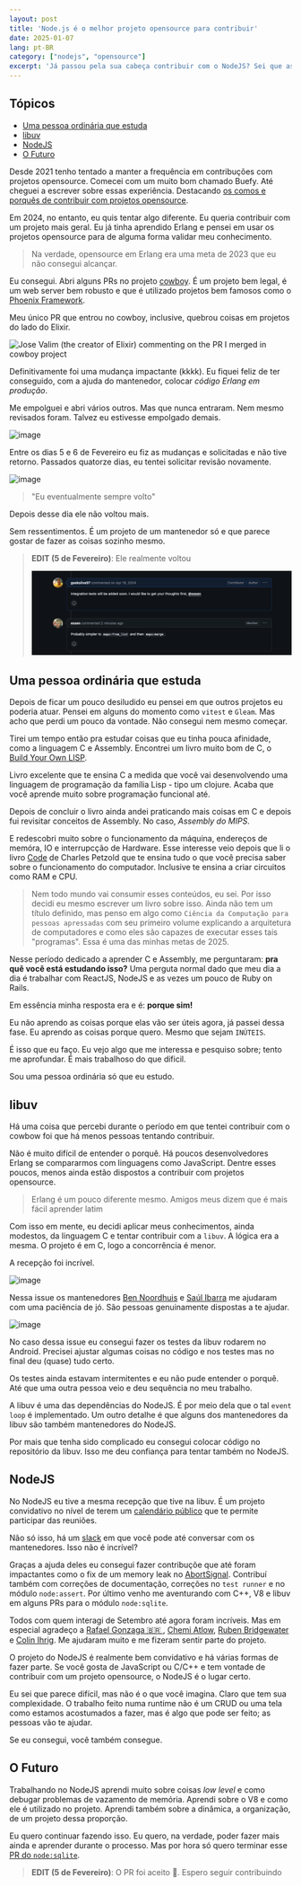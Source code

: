 ```yaml
---
layout: post
title: 'Node.js é o melhor projeto opensource para contribuir'
date: 2025-01-07
lang: pt-BR
category: ["nodejs", "opensource"]
excerpt: 'Já passou pela sua cabeça contribuir com o NodeJS? Sei que as vezes parece muito distante, mas eu sou a prova de que isso não é verdade. Nesse post compartilho minha jornada até aqui e provo que você também pode.'
---
```


## Tópicos

- [Uma pessoa ordinária que estuda](#uma-pessoa-ordinária-que-estuda)
- [libuv](#libuv)
- [NodeJS](#nodejs)
- [O Futuro](#o-futuro)

Desde 2021 tenho tentado a manter a frequência em contribuções com projetos opensource. Comecei com um muito bom chamado Buefy. Até cheguei
a escrever sobre essas experiência. Destacando [os comos e porquês de contribuir com projetos opensource][medium-post].

Em 2024, no entanto, eu quis tentar algo diferente. Eu queria contribuir com um projeto mais geral. Eu já tinha aprendido Erlang e pensei em usar os projetos opensource para de alguma forma validar meu conhecimento.

> Na verdade, opensource em Erlang era uma meta de 2023 que eu não consegui alcançar.

Eu consegui. Abri alguns PRs no projeto [cowboy][cowboy]. É um projeto bem legal, é um web server bem robusto e que
é utilizado projetos bem famosos como o [Phoenix Framework][phoenix].

Meu único PR que entrou no cowboy, inclusive, quebrou coisas em projetos do lado do Elixir.

![Jose Valim (the creator of Elixir) commenting on the PR I merged in cowboy project][jose-valim]

Definitivamente foi uma mudança impactante (kkkk). Eu fiquei feliz de ter conseguido, com a ajuda do mantenedor, colocar
_código Erlang em produção_.

Me empolguei e abri vários outros. Mas que nunca entraram. Nem mesmo revisados foram. Talvez eu estivesse empolgado
demais.

![image](https://github.com/user-attachments/assets/2f7e30e7-5d60-46d0-bf25-aedfde2ccc4b)

Entre os dias 5 e 6 de Fevereiro eu fiz as mudanças e solicitadas e não tive retorno. Passados quatorze dias, eu tentei
solicitar revisão novamente.

![image](https://github.com/user-attachments/assets/4e64e17b-23eb-4a5d-9623-c792d55ca655)

> "Eu eventualmente sempre volto"

Depois desse dia ele não voltou mais.

Sem ressentimentos. É um projeto de um mantenedor só e que parece gostar de fazer as coisas sozinho mesmo.

> **EDIT (5 de Fevereiro)**: Ele realmente voltou
>
> ![mantenedor cowboy retorna depois de oito meses](/assets/cowboy-pr-retorno.png)

## Uma pessoa ordinária que estuda

Depois de ficar um pouco desiludido eu pensei em que outros projetos eu poderia atuar. Pensei em alguns do momento como
`vitest` e `Gleam`. Mas acho que perdi um pouco da vontade. Não consegui nem mesmo começar.

Tirei um tempo então pra estudar coisas que eu tinha pouca afinidade, como a linguagem C e Assembly. Encontrei um
livro muito bom de C, o [Build Your Own LISP][].

Livro excelente que te ensina C a medida que você vai desenvolvendo uma
linguagem de programação da família Lisp - tipo um clojure. Acaba que você aprende muito sobre programação funcional
até.

Depois de concluir o livro ainda andei praticando mais coisas em C e depois fui revisitar conceitos de Assembly. No
caso, *Assembly do MIPS*.

E redescobri muito sobre o funcionamento da máquina, endereços de memóra, IO e interrupcção de Hardware. Esse interesse
veio depois que li o livro [Code][] de Charles Petzold que te ensina tudo o que você precisa saber sobre
o funcionamento do computador. Inclusive te ensina a criar circuitos como RAM e CPU.

> Nem todo mundo vai consumir esses conteúdos, eu sei. Por isso decidi eu mesmo escrever um livro sobre isso. Ainda não
> tem um título definido, mas penso em algo como `Ciência da Computação para pessoas apressadas` com seu primeiro volume
> explicando a arquitetura de computadores e como eles são capazes de executar esses tais "programas". Essa é uma das
> minhas metas de 2025.

Nesse período dedicado a aprender C e Assembly, me perguntaram: **pra quê você está estudando isso?** Uma perguta normal
dado que meu dia a dia é trabalhar com ReactJS, NodeJS e as vezes um pouco de Ruby on Rails.

Em essência minha resposta era e é: **porque sim!**

Eu não aprendo as coisas porque elas vão ser úteis agora, já passei dessa fase. Eu aprendo as coisas porque quero. Mesmo
que sejam `INÚTEIS`.

É isso que eu faço. Eu vejo algo que me interessa e pesquiso sobre; tento me aprofundar. É mais trabalhoso do que
dificil.

Sou uma pessoa ordinária só que eu estudo.

## libuv

Há uma coisa que percebi durante o período em que tentei contribuir com o cowbow foi que há menos pessoas tentando contribuir.

Não é muito difícil de entender o porquê. Há poucos desenvolvedores Erlang se compararmos com linguagens como JavaScript. Dentre esses poucos, menos ainda estão dispostos a contribuir com projetos opensource.

> Erlang é um pouco diferente mesmo. Amigos meus dizem que é mais fácil aprender latim

Com isso em mente, eu decidi aplicar meus conhecimentos, ainda modestos, da linguagem C e tentar contribuir com
a `libuv`. A lógica era a mesma. O projeto é em C, logo a concorrência é menor.

A recepção foi incrível.

![image](https://github.com/user-attachments/assets/3c1e0486-769f-426e-a051-32a469126f7f)

Nessa issue os mantenedores [Ben Noordhuis][] e [Saúl Ibarra][] me ajudaram com uma paciência de jó. São pessoas genuinamente dispostas a te ajudar.

![image](https://github.com/user-attachments/assets/ddf45b86-6744-429a-b93a-d51e0ae9d79d)

No caso dessa issue eu consegui fazer os testes da libuv rodarem no Android. Precisei ajustar algumas coisas no código
e nos testes mas no final deu (quase) tudo certo.

Os testes ainda estavam intermitentes e eu não pude entender o porquê. Até que uma outra pessoa veio e deu sequência no meu trabalho.

A libuv é uma das dependências do NodeJS. É por meio dela que o tal `event loop` é implementado. Um outro detalhe é que
alguns dos mantenedores da libuv são também mantenedores do NodeJS.

Por mais que tenha sido complicado eu consegui colocar código no repositório da libuv. Isso me deu confiança para tentar
também no NodeJS.

## NodeJS

No NodeJS eu tive a mesma recepção que tive na libuv. É um projeto convidativo no nível de terem um [calendário
público][nodejs-calendar] que te permite participar das reuniões.

Não só isso, há um [slack](https://slack-invite.openjsf.org/) em que você pode até conversar com os mantenedores. Isso não é incrível?

Graças a ajuda deles eu consegui fazer contribuçõe que até foram impactantes como o fix de um memory leak no
[AbortSignal][]. Contribuí também com correções de documentação, correções no `test runner` e no módulo `node:assert`.
Por último venho me aventurando com C++, V8 e libuv em alguns PRs para o módulo `node:sqlite`.

Todos com quem interagi de Setembro até agora foram incríveis. Mas em especial agradeço a [Rafael Gonzaga 🇧🇷 ][rafael-gonzaga], [Chemi
Atlow][], [Ruben Bridgewater][] e [Colin Ihrig][]. Me ajudaram muito e me fizeram sentir parte do projeto.

O projeto do NodeJS é realmente bem convidativo e há várias formas de fazer parte. Se você gosta de JavaScript ou C/C++ e tem vontade de contribuir com um
projeto opensource, o NodeJS é o lugar certo.

Eu sei que parece difícil, mas não é o que você imagina. Claro que tem sua complexidade. O trabalho feito numa runtime
não é um CRUD ou uma tela como estamos acostumados a fazer, mas é algo que pode ser feito; as pessoas vão te ajudar.

Se eu consegui, você também consegue.

## O Futuro

Trabalhando no NodeJS aprendi muito sobre coisas _low level_ e como debugar problemas de vazamento de memória. Aprendi sobre o V8
e como ele é utilizado no projeto. Aprendi também sobre a dinâmica, a organização, de um projeto dessa proporção.

Eu quero continuar fazendo isso. Eu quero, na verdade, poder fazer mais ainda e aprender durante o processo. Mas por hora só quero terminar esse [PR do `node:sqlite`](https://github.com/nodejs/node/pull/56253).

> **EDIT (5 de Fevereiro)**: O PR foi aceito 🙌. Espero seguir contribuindo

[jose-valim]: https://github.com/user-attachments/assets/c2f9c3c0-0581-4014-b7f9-a3a516ca0edf
[medium-post]: https://edigleyssonsilva.medium.com/why-and-how-to-contribute-to-open-source-projects-3d985d8d8619
[cowboy]: https://github.com/ninenines/cowboy/pulls/geeksilva97
[phoenix]: https://www.phoenixframework.org
[Build Your Own LISP]: https://buildyourownlisp.com/
[Code]: https://www.amazon.com.br/C%C3%B3digo-2ed-Vida-Secreta-Computadores/dp/8582606311/ref=sr_1_2?crid=IFTSNCSCQNC1&dib=eyJ2IjoiMSJ9.OF_EBB08x9KyZP9sPgHdUY7urjyWvQd1j99xgm7-ye6oB_SdS6MUGoepnaBcuswfaFYGj50BjDJhWJirGPgAFwRz9dpIHpxaC7siEzdcyQPmxlIE2uPPCn9beEcwGFHd5BZJHGXEiPEFHcDw6CHmQcQJJOdEYXIsNdQwsp9GLt5OcFrSIP5CfXt671Xja8VR8IRk9zF7qjRMQMqzMcQs3YiuZYBj7jS9aER4fCMvtXs.qWglBg0VQwXRIjmFWvbBj4VPVj6ychxbLyvMsfeQGgM&dib_tag=se&keywords=code+the+hidden+language+of+computer+hardware+and+software&qid=1734804385&sprefix=code+the%2Caps%2C384&sr=8-2&ufe=app_do%3Aamzn1.fos.6d798eae-cadf-45de-946a-f477d47705b9
[nodejs-calendar]: https://nodejs.org/calendar
[AbortSignal]: https://github.com/nodejs/node/commit/91b6e3c2874b6f6940e6dde5b5d00501d698fd30
[rafael-gonzaga]: https://github.com/RafaelGSS
[Chemi Atlow]: https://github.com/atlowChemi
[Ruben Bridgewater]: https://github.com/BridgeAR
[Colin Ihrig]: https://github.com/cjihrig
[Ben Noordhuis]: https://github.com/bnoordhuis
[Saúl Ibarra]: https://github.com/saghul

